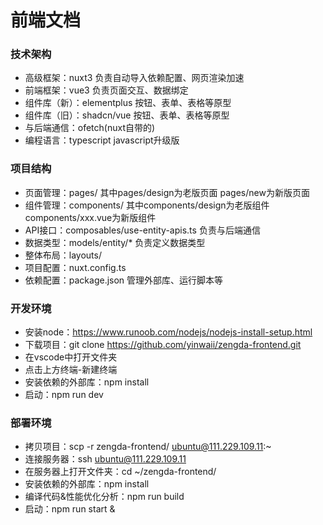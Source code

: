 # 前端文档
### 技术架构
- 高级框架：nuxt3 负责自动导入依赖配置、网页渲染加速
- 前端框架：vue3 负责页面交互、数据绑定
- 组件库（新）：elementplus 按钮、表单、表格等原型
- 组件库（旧）：shadcn/vue 按钮、表单、表格等原型
- 与后端通信：ofetch(nuxt自带的)
- 编程语言：typescript javascript升级版

### 项目结构
- 页面管理：pages/ 其中pages/design为老版页面 pages/new为新版页面
- 组件管理：components/ 其中components/design为老版组件 components/xxx.vue为新版组件
- API接口：composables/use-entity-apis.ts 负责与后端通信
- 数据类型：models/entity/* 负责定义数据类型
- 整体布局：layouts/
- 项目配置：nuxt.config.ts
- 依赖配置：package.json 管理外部库、运行脚本等

### 开发环境
- 安装node：https://www.runoob.com/nodejs/nodejs-install-setup.html
- 下载项目：git clone https://github.com/yinwaii/zengda-frontend.git
- 在vscode中打开文件夹
- 点击上方终端-新建终端
- 安装依赖的外部库：npm install
- 启动：npm run dev

### 部署环境
- 拷贝项目：scp -r zengda-frontend/ ubuntu@111.229.109.11:~
- 连接服务器：ssh ubuntu@111.229.109.11
- 在服务器上打开文件夹：cd ~/zengda-frontend/
- 安装依赖的外部库：npm install
- 编译代码&性能优化分析：npm run build
- 启动：npm run start &